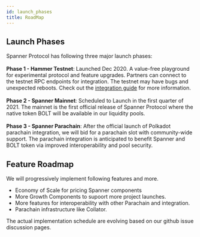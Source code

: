 ```yaml
---
id: launch_phases
title: RoadMap
---
```


## Launch Phases
Spanner Protocol has following three major launch phases:
<br/><br/>
**Phase 1 - Hammer Testnet**: Launched Dec 2020. A value-free playground for experimental protocol and feature upgrades. Partners can connect to the testnet RPC endpoints for integration. The testnet may have bugs and unexpected reboots. Check out the [integration guide](integration_guide.md) for more information.
<br/><br/>
**Phase 2 - Spanner Mainnet**: Scheduled to Launch in the first quarter of 2021. The mainnet is the first official release of Spanner Protocol where the native token BOLT will be available in our liquidity pools.
<br/><br/>
**Phase 3 - Spanner Parachain**: After the official launch of Polkadot parachain integration, we will bid for a parachain slot with community-wide support. The parachain integration is anticipated to benefit Spanner and BOLT token via improved interoperability and pool security. 

## Feature Roadmap
We will progressively implement following features and more. 
- Economy of Scale for pricing Spanner components
- More Growth Components to supoort more project launches.
- More features for interoperability with other Parachain and integration. 
- Parachain infrastructure like Collator. 

The actual implementation schedule are evolving based on our github issue discussion pages.
